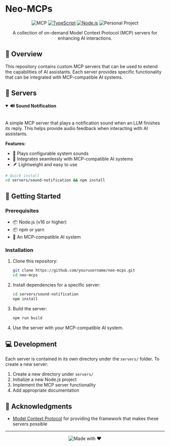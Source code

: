 # Neo-MCPs

<div align="center">

![MCP](https://img.shields.io/badge/MCP-Servers-blue?style=for-the-badge&logo=data:image/svg+xml;base64,PHN2ZyB4bWxucz0iaHR0cDovL3d3dy53My5vcmcvMjAwMC9zdmciIHZpZXdCb3g9IjAgMCAyNCAyNCIgZmlsbD0ibm9uZSIgc3Ryb2tlPSIjZmZmZmZmIiBzdHJva2Utd2lkdGg9IjIiIHN0cm9rZS1saW5lY2FwPSJyb3VuZCIgc3Ryb2tlLWxpbmVqb2luPSJyb3VuZCIgY2xhc3M9ImZlYXRoZXIgZmVhdGhlci16YXAiPjxwb2x5Z29uIHBvaW50cz0iMTMgMiAzIDE0IDEyIDE0IDExIDIyIDIxIDEwIDEyIDEwIDEzIDIiPjwvcG9seWdvbj48L3N2Zz4=)
[![TypeScript](https://img.shields.io/badge/TypeScript-4.9+-blue.svg?style=for-the-badge&logo=typescript)](https://www.typescriptlang.org/)
[![Node.js](https://img.shields.io/badge/Node.js-16+-green.svg?style=for-the-badge&logo=node.js)](https://nodejs.org/)
![Personal Project](https://img.shields.io/badge/Personal-Project-purple.svg?style=for-the-badge)

A collection of on-demand Model Context Protocol (MCP) servers for enhancing AI interactions.

</div>

## 🚀 Overview

This repository contains custom MCP servers that can be used to extend the capabilities of AI assistants. Each server provides specific functionality that can be integrated with MCP-compatible AI systems.

## 🔌 Servers

<details open>
<summary><b>🔊 Sound Notification</b></summary>
<br>

A simple MCP server that plays a notification sound when an LLM finishes its reply. This helps provide audio feedback when interacting with AI assistants.

**Features:**
- 🎵 Plays configurable system sounds
- 🔄 Integrates seamlessly with MCP-compatible AI systems
- 🪶 Lightweight and easy to use

```bash
# Quick install
cd servers/sound-notification && npm install
```

</details>

## 🏁 Getting Started

### Prerequisites

- 📦 Node.js (v16 or higher)
- 📦 npm or yarn
- 🤖 An MCP-compatible AI system

### Installation

1. Clone this repository:
   ```bash
   git clone https://github.com/yourusername/neo-mcps.git
   cd neo-mcps
   ```

2. Install dependencies for a specific server:
   ```bash
   cd servers/sound-notification
   npm install
   ```

3. Build the server:
   ```bash
   npm run build
   ```

4. Use the server with your MCP-compatible AI system.

## 💻 Development

Each server is contained in its own directory under the `servers/` folder. To create a new server:

1. Create a new directory under `servers/`
2. Initialize a new Node.js project
3. Implement the MCP server functionality
4. Add appropriate documentation

## 🙏 Acknowledgments

- [Model Context Protocol](https://github.com/anthropics/model-context-protocol) for providing the framework that makes these servers possible

---

<div align="center">
  
![Made with ❤️](https://img.shields.io/badge/Made%20with-%E2%9D%A4%EF%B8%8F-red.svg?style=for-the-badge)
  
</div> 